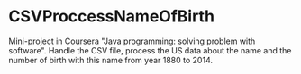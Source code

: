 # CSVProccessNameOfBirth
  
Mini-project in Coursera "Java programming: solving problem with software".
Handle the CSV file, process the US data about the name and the number of birth with this name from year 1880 to 2014.
